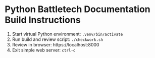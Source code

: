 # Python Battletech Documentation Build Instructions


1. Start virtual Python environment: `.venv/bin/activate`
2. Run build and review script: `./checkwork.sh`
3. Review in browser: https://localhost:8000
4. Exit simple web server: `ctrl-c`
